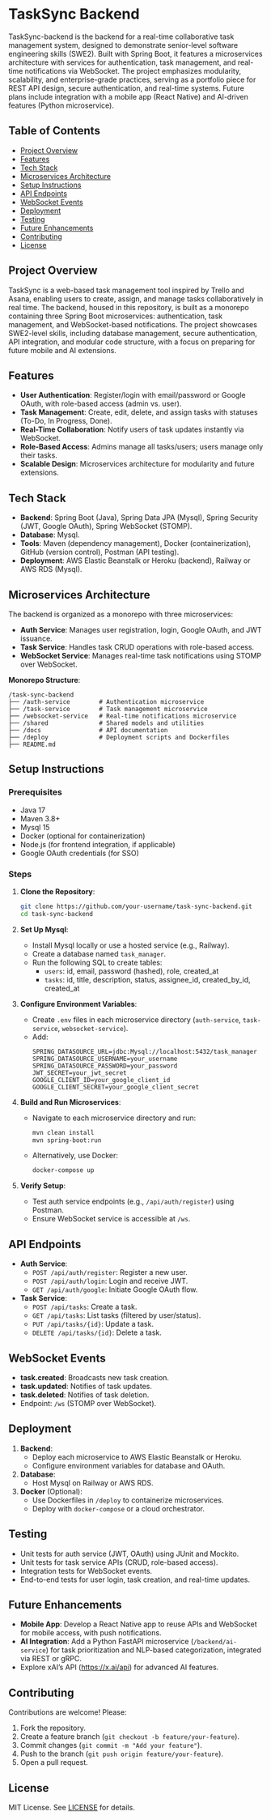# TaskSync Backend

TaskSync-backend is the backend for a real-time collaborative task management system, designed to demonstrate senior-level software engineering skills (SWE2). Built with Spring Boot, it features a microservices architecture with services for authentication, task management, and real-time notifications via WebSocket. The project emphasizes modularity, scalability, and enterprise-grade practices, serving as a portfolio piece for REST API design, secure authentication, and real-time systems. Future plans include integration with a mobile app (React Native) and AI-driven features (Python microservice).

## Table of Contents
- [Project Overview](#project-overview)
- [Features](#features)
- [Tech Stack](#tech-stack)
- [Microservices Architecture](#microservices-architecture)
- [Setup Instructions](#setup-instructions)
- [API Endpoints](#api-endpoints)
- [WebSocket Events](#websocket-events)
- [Deployment](#deployment)
- [Testing](#testing)
- [Future Enhancements](#future-enhancements)
- [Contributing](#contributing)
- [License](#license)

## Project Overview
TaskSync is a web-based task management tool inspired by Trello and Asana, enabling users to create, assign, and manage tasks collaboratively in real time. The backend, housed in this repository, is built as a monorepo containing three Spring Boot microservices: authentication, task management, and WebSocket-based notifications. The project showcases SWE2-level skills, including database management, secure authentication, API integration, and modular code structure, with a focus on preparing for future mobile and AI extensions.

## Features
- **User Authentication**: Register/login with email/password or Google OAuth, with role-based access (admin vs. user).
- **Task Management**: Create, edit, delete, and assign tasks with statuses (To-Do, In Progress, Done).
- **Real-Time Collaboration**: Notify users of task updates instantly via WebSocket.
- **Role-Based Access**: Admins manage all tasks/users; users manage only their tasks.
- **Scalable Design**: Microservices architecture for modularity and future extensions.

## Tech Stack
- **Backend**: Spring Boot (Java), Spring Data JPA (Mysql), Spring Security (JWT, Google OAuth), Spring WebSocket (STOMP).
- **Database**: Mysql.
- **Tools**: Maven (dependency management), Docker (containerization), GitHub (version control), Postman (API testing).
- **Deployment**: AWS Elastic Beanstalk or Heroku (backend), Railway or AWS RDS (Mysql).

## Microservices Architecture
The backend is organized as a monorepo with three microservices:
- **Auth Service**: Manages user registration, login, Google OAuth, and JWT issuance.
- **Task Service**: Handles task CRUD operations with role-based access.
- **WebSocket Service**: Manages real-time task notifications using STOMP over WebSocket.

**Monorepo Structure**:
```
/task-sync-backend
├── /auth-service        # Authentication microservice
├── /task-service        # Task management microservice
├── /websocket-service   # Real-time notifications microservice
├── /shared              # Shared models and utilities
├── /docs                # API documentation
├── /deploy              # Deployment scripts and Dockerfiles
├── README.md
```

## Setup Instructions
### Prerequisites
- Java 17
- Maven 3.8+
- Mysql 15
- Docker (optional for containerization)
- Node.js (for frontend integration, if applicable)
- Google OAuth credentials (for SSO)

### Steps
1. **Clone the Repository**:
   ```bash
   git clone https://github.com/your-username/task-sync-backend.git
   cd task-sync-backend
   ```

2. **Set Up Mysql**:
   - Install Mysql locally or use a hosted service (e.g., Railway).
   - Create a database named `task_manager`.
   - Run the following SQL to create tables:
     - `users`: id, email, password (hashed), role, created_at
     - `tasks`: id, title, description, status, assignee_id, created_by_id, created_at

3. **Configure Environment Variables**:
   - Create `.env` files in each microservice directory (`auth-service`, `task-service`, `websocket-service`).
   - Add:
     ```
     SPRING_DATASOURCE_URL=jdbc:Mysql://localhost:5432/task_manager
     SPRING_DATASOURCE_USERNAME=your_username
     SPRING_DATASOURCE_PASSWORD=your_password
     JWT_SECRET=your_jwt_secret
     GOOGLE_CLIENT_ID=your_google_client_id
     GOOGLE_CLIENT_SECRET=your_google_client_secret
     ```

4. **Build and Run Microservices**:
   - Navigate to each microservice directory and run:
     ```bash
     mvn clean install
     mvn spring-boot:run
     ```
   - Alternatively, use Docker:
     ```bash
     docker-compose up
     ```

5. **Verify Setup**:
   - Test auth service endpoints (e.g., `/api/auth/register`) using Postman.
   - Ensure WebSocket service is accessible at `/ws`.

## API Endpoints
- **Auth Service**:
  - `POST /api/auth/register`: Register a new user.
  - `POST /api/auth/login`: Login and receive JWT.
  - `GET /api/auth/google`: Initiate Google OAuth flow.
- **Task Service**:
  - `POST /api/tasks`: Create a task.
  - `GET /api/tasks`: List tasks (filtered by user/status).
  - `PUT /api/tasks/{id}`: Update a task.
  - `DELETE /api/tasks/{id}`: Delete a task.

## WebSocket Events
- **task.created**: Broadcasts new task creation.
- **task.updated**: Notifies of task updates.
- **task.deleted**: Notifies of task deletion.
- Endpoint: `/ws` (STOMP over WebSocket).

## Deployment
1. **Backend**:
   - Deploy each microservice to AWS Elastic Beanstalk or Heroku.
   - Configure environment variables for database and OAuth.
2. **Database**:
   - Host Mysql on Railway or AWS RDS.
3. **Docker** (Optional):
   - Use Dockerfiles in `/deploy` to containerize microservices.
   - Deploy with `docker-compose` or a cloud orchestrator.

## Testing
- Unit tests for auth service (JWT, OAuth) using JUnit and Mockito.
- Unit tests for task service APIs (CRUD, role-based access).
- Integration tests for WebSocket events.
- End-to-end tests for user login, task creation, and real-time updates.

## Future Enhancements
- **Mobile App**: Develop a React Native app to reuse APIs and WebSocket for mobile access, with push notifications.
- **AI Integration**: Add a Python FastAPI microservice (`/backend/ai-service`) for task prioritization and NLP-based categorization, integrated via REST or gRPC.
- Explore xAI’s API (https://x.ai/api) for advanced AI features.

## Contributing
Contributions are welcome! Please:
1. Fork the repository.
2. Create a feature branch (`git checkout -b feature/your-feature`).
3. Commit changes (`git commit -m "Add your feature"`).
4. Push to the branch (`git push origin feature/your-feature`).
5. Open a pull request.

## License
MIT License. See [LICENSE](LICENSE) for details.
